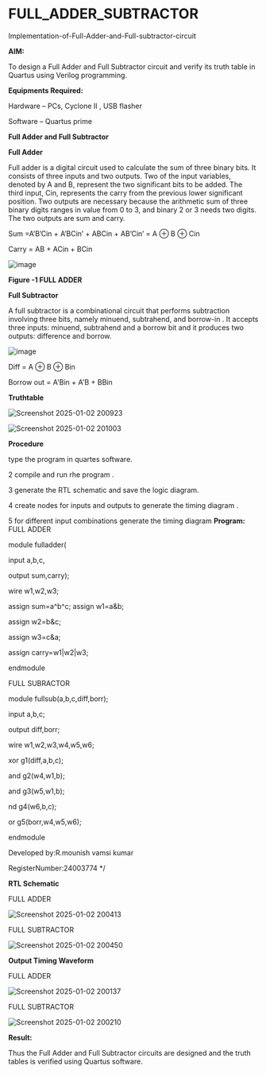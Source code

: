 # FULL_ADDER_SUBTRACTOR

Implementation-of-Full-Adder-and-Full-subtractor-circuit

**AIM:**

To design a Full Adder and Full Subtractor circuit and verify its truth table in Quartus using Verilog programming.

**Equipments Required:**

Hardware – PCs, Cyclone II , USB flasher

Software – Quartus prime

**Full Adder and Full Subtractor**

**Full Adder**

Full adder is a digital circuit used to calculate the sum of three binary bits. It consists of three inputs and two outputs. Two of the input variables, denoted by A and B, represent the two significant bits to be added. The third input, Cin, represents the carry from the previous lower significant position. Two outputs are necessary because the arithmetic sum of three binary digits ranges in value from 0 to 3, and binary 2 or 3 needs two digits. The two outputs are sum and carry.

Sum =A’B’Cin + A’BCin’ + ABCin + AB’Cin’ = A ⊕ B ⊕ Cin 

Carry = AB + ACin + BCin

![image](https://github.com/naavaneetha/FULL_ADDER_SUBTRACTOR/assets/154305477/0f30ba51-5ffb-4198-845f-18e054f675e7)

**Figure -1 FULL ADDER**

**Full Subtractor**

A full subtractor is a combinational circuit that performs subtraction involving three bits, namely minuend, subtrahend, and borrow-in . It accepts three inputs: minuend, subtrahend and a borrow bit and it produces two outputs: difference and borrow.

![image](https://github.com/naavaneetha/FULL_ADDER_SUBTRACTOR/assets/154305477/02b24f51-ab51-4304-9ad6-7b81ffc1ead5)

Diff = A ⊕ B ⊕ Bin 

Borrow out = A'Bin + A'B + BBin

**Truthtable**

![Screenshot 2025-01-02 200923](https://github.com/user-attachments/assets/185a639b-aa1b-497d-8140-bcdf358c4306)

![Screenshot 2025-01-02 201003](https://github.com/user-attachments/assets/387b4626-3b4e-476c-a716-0783404571d2)



**Procedure**

type the program in quartes software.

2 compile and run rhe program .

3 generate the RTL schematic and save the logic diagram.

4 create nodes for inputs and outputs to generate the timing diagram .

5 for different input combinations generate the timing diagram
**Program:**
FULL ADDER

module fulladder(

input a,b,c,

output sum,carry);

wire w1,w2,w3;

assign sum=a^b^c; assign w1=a&b;

assign w2=b&c;

assign w3=c&a;

assign carry=w1|w2|w3;

endmodule

FULL SUBRACTOR

module fullsub(a,b,c,diff,borr);

input a,b,c;

output diff,borr;

wire w1,w2,w3,w4,w5,w6;

xor g1(diff,a,b,c);

and g2(w4,w1,b);

and g3(w5,w1,b);

nd g4(w6,b,c);

or g5(borr,w4,w5,w6);

endmodule

Developed by:R.mounish vamsi kumar 

RegisterNumber:24003774
*/

**RTL Schematic**

FULL ADDER

![Screenshot 2025-01-02 200413](https://github.com/user-attachments/assets/0b184bf4-37a9-4e00-a94d-d3497fbb5b12)

FULL SUBTRACTOR

![Screenshot 2025-01-02 200450](https://github.com/user-attachments/assets/0d074628-a86a-466f-ae0f-79b76e5844ac)


**Output Timing Waveform**

FULL ADDER

![Screenshot 2025-01-02 200137](https://github.com/user-attachments/assets/5bc5008f-16cb-4101-ade4-d466979be2ac)

FULL SUBTRACTOR


![Screenshot 2025-01-02 200210](https://github.com/user-attachments/assets/6816803f-8ada-4b20-a30c-230e404c6a13)




**Result:**

Thus the Full Adder and Full Subtractor circuits are designed and the truth tables is verified using Quartus software.



